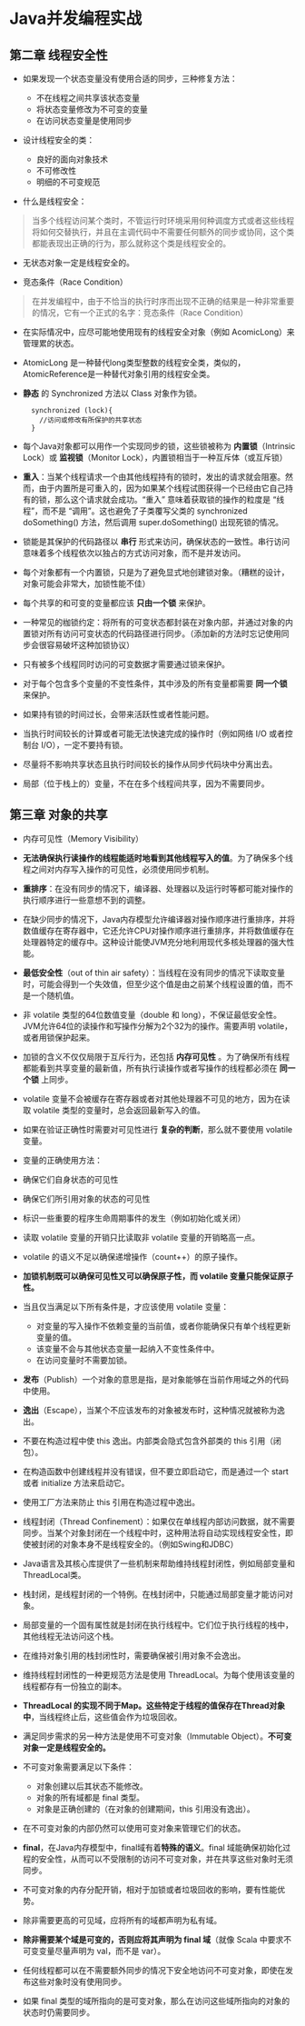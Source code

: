 # Java并发编程实战

## 第二章 线程安全性
* 如果发现一个状态变量没有使用合适的同步，三种修复方法：    
  * 不在线程之间共享该状态变量
  * 将状态变量修改为不可变的变量
  * 在访问状态变量是使用同步  


* 设计线程安全的类：    
  * 良好的面向对象技术
  * 不可修改性
  * 明细的不可变规范


* 什么是线程安全：
> 当多个线程访问某个类时，不管运行时环境采用何种调度方式或者这些线程将如何交替执行，并且在主调代码中不需要任何额外的同步或协同，这个类都能表现出正确的行为，那么就称这个类是线程安全的。

* 无状态对象一定是线程安全的。

* 竞态条件（Race Condition）
 >在并发编程中，由于不恰当的执行时序而出现不正确的结果是一种非常重要的情况，它有一个正式的名字：竞态条件（Race Condition）

* 在实际情况中，应尽可能地使用现有的线程安全对象（例如 AcomicLong）来管理累的状态。

* AtomicLong 是一种替代long类型整数的线程安全类，类似的，AtomicReference是一种替代对象引用的线程安全类。

* **静态** 的 Synchronized 方法以 Class 对象作为锁。

  ```
    synchronized (lock){
      //访问或修改有所保护的共享状态
    }
  ```
* 每个Java对象都可以用作一个实现同步的锁，这些锁被称为 **内置锁**（Intrinsic Lock）或 **监视锁**（Monitor Lock），内置锁相当于一种互斥体（或互斥锁）

* **重入**：当某个线程请求一个由其他线程持有的锁时，发出的请求就会阻塞。然而，由于内置所是可重入的，因为如果某个线程试图获得一个已经由它自己持有的锁，那么这个请求就会成功。“重入” 意味着获取锁的操作的粒度是 “线程”，而不是 “调用”。这也避免了子类覆写父类的 synchronized doSomething() 方法，然后调用 super.doSomething() 出现死锁的情况。

* 锁能是其保护的代码路径以 **串行** 形式来访问，确保状态的一致性。串行访问意味着多个线程依次以独占的方式访问对象，而不是并发访问。

* 每个对象都有一个内置锁，只是为了避免显式地创建锁对象。（糟糕的设计，对象可能会非常大，加锁性能不佳）

* 每个共享的和可变的变量都应该 **只由一个锁** 来保护。

* 一种常见的枷锁约定：将所有的可变状态都封装在对象内部，并通过对象的内置锁对所有访问可变状态的代码路径进行同步。（添加新的方法时忘记使用同步会很容易破坏这种加锁协议）

* 只有被多个线程同时访问的可变数据才需要通过锁来保护。

* 对于每个包含多个变量的不变性条件，其中涉及的所有变量都需要 **同一个锁** 来保护。

* 如果持有锁的时间过长，会带来活跃性或者性能问题。

* 当执行时间较长的计算或者可能无法快速完成的操作时（例如网络 I/O 或者控制台 I/O），一定不要持有锁。

* 尽量将不影响共享状态且执行时间较长的操作从同步代码块中分离出去。

* 局部（位于栈上的）变量，不在在多个线程间共享，因为不需要同步。

## 第三章 对象的共享
* 内存可见性（Memory Visibility）

* **无法确保执行读操作的线程能适时地看到其他线程写入的值**。为了确保多个线程之间对内存写入操作的可见性，必须使用同步机制。

* **重排序**：在没有同步的情况下，编译器、处理器以及运行时等都可能对操作的执行顺序进行一些意想不到的调整。

* 在缺少同步的情况下，Java内存模型允许编译器对操作顺序进行重排序，并将数值缓存在寄存器中，它还允许CPU对操作顺序进行重排序，并将数值缓存在处理器特定的缓存中。这种设计能使JVM充分地利用现代多核处理器的强大性能。

* **最低安全性**（out of thin air safety）：当线程在没有同步的情况下读取变量时，可能会得到一个失效值，但至少这个值是由之前某个线程设置的值，而不是一个随机值。

* 非 volatile 类型的64位数值变量（double 和 long），不保证最低安全性。JVM允许64位的读操作和写操作分解为2个32为的操作。需要声明 volatile，或者用锁保护起来。

* 加锁的含义不仅仅局限于互斥行为，还包括 **内存可见性** 。为了确保所有线程都能看到共享变量的最新值，所有执行读操作或者写操作的线程都必须在 **同一个锁** 上同步。

* volatile 变量不会被缓存在寄存器或者对其他处理器不可见的地方，因为在读取 volatile 类型的变量时，总会返回最新写入的值。

* 如果在验证正确性时需要对可见性进行 **复杂的判断**，那么就不要使用 volatile 变量。


*  变量的正确使用方法：    
  * 确保它们自身状态的可见性
  * 确保它们所引用对象的状态的可见性
  * 标识一些重要的程序生命周期事件的发生（例如初始化或关闭）


* 读取 volatile 变量的开销只比读取非 volatile 变量的开销略高一点。

* volatile 的语义不足以确保递增操作（count++）的原子操作。

* **加锁机制既可以确保可见性又可以确保原子性，而 volatile 变量只能保证原子性。**


* 当且仅当满足以下所有条件是，才应该使用 volatile 变量：
  * 对变量的写入操作不依赖变量的当前值，或者你能确保只有单个线程更新变量的值。
  * 该变量不会与其他状态变量一起纳入不变性条件中。
  * 在访问变量时不需要加锁。


* **发布**（Publish）一个对象的意思是指，是对象能够在当前作用域之外的代码中使用。

* **逸出**（Escape），当某个不应该发布的对象被发布时，这种情况就被称为逸出。

* 不要在构造过程中使 this 逸出。内部类会隐式包含外部类的 this 引用（闭包）。

* 在构造函数中创建线程并没有错误，但不要立即启动它，而是通过一个 start 或者 initialize 方法来启动它。

* 使用工厂方法来防止 this 引用在构造过程中逸出。

* 线程封闭（Thread Confinement）：如果仅在单线程内部访问数据，就不需要同步。当某个对象封闭在一个线程中时，这种用法将自动实现线程安全性，即使被封闭的对象本身不是线程安全的。（例如Swing和JDBC）

* Java语言及其核心库提供了一些机制来帮助维持线程封闭性，例如局部变量和ThreadLocal类。

* 栈封闭，是线程封闭的一个特例。在栈封闭中，只能通过局部变量才能访问对象。

* 局部变量的一个固有属性就是封闭在执行线程中。它们位于执行线程的栈中，其他线程无法访问这个栈。

* 在维持对象引用的栈封闭性时，需要确保被引用对象不会逸出。

* 维持线程封闭性的一种更规范方法是使用 ThreadLocal。为每个使用该变量的线程都存有一份独立的副本。

* **ThreadLocal 的实现不同于Map。这些特定于线程的值保存在Thread对象中**，当线程终止后，这些值会作为垃圾回收。

* 满足同步需求的另一种方法是使用不可变对象（Immutable Object）。**不可变对象一定是线程安全的。**


* 不可变对象需要满足以下条件：
  * 对象创建以后其状态不能修改。
  * 对象的所有域都是 final 类型。
  * 对象是正确创建的（在对象的创建期间，this 引用没有逸出）。


* 在不可变对象的内部仍然可以使用可变对象来管理它们的状态。

* **final**，在Java内存模型中，final域有着**特殊的语义**。final 域能确保初始化过程的安全性，从而可以不受限制的访问不可变对象，并在共享这些对象时无须同步。

* 不可变对象的内存分配开销，相对于加锁或者垃圾回收的影响，要有性能优势。

* 除非需要更高的可见域，应将所有的域都声明为私有域。

* **除非需要某个域是可变的，否则应将其声明为 final 域**（就像 Scala 中要求不可变变量尽量声明为 val，而不是 var）。

* 任何线程都可以在不需要额外同步的情况下安全地访问不可变对象，即使在发布这些对象时没有使用同步。

* 如果 final 类型的域所指向的是可变对象，那么在访问这些域所指向的对象的状态时仍需要同步。
